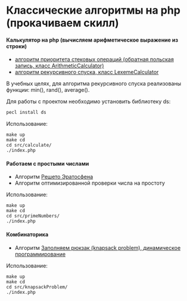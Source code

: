 # Классические алгоритмы на php (прокачиваем скилл)

#### Калькулятор на php (вычисляем арифметическое выражение из строки)

* [алгоритм приоритета стековых операций (обратная польская запись, класс ArithmeticCalculator)](https://ru.wikipedia.org/wiki/%D0%9E%D0%B1%D1%80%D0%B0%D1%82%D0%BD%D0%B0%D1%8F_%D0%BF%D0%BE%D0%BB%D1%8C%D1%81%D0%BA%D0%B0%D1%8F_%D0%B7%D0%B0%D0%BF%D0%B8%D1%81%D1%8C)
* [алгоритм рекурсивного спуска, класс LexemeCalculator](https://ru.wikipedia.org/wiki/%D0%9C%D0%B5%D1%82%D0%BE%D0%B4_%D1%80%D0%B5%D0%BA%D1%83%D1%80%D1%81%D0%B8%D0%B2%D0%BD%D0%BE%D0%B3%D0%BE_%D1%81%D0%BF%D1%83%D1%81%D0%BA%D0%B0)

В учебных целях, для алгоритма рекурсивного спуска реализованы функции: min(), rand(), average().

Для работы с проектом необходимо установить библиотеку ds:
```php
pecl install ds
```

Использование:
```
make up
make cd
cd src/calculate/
./index.php
```

#### Работаем с простыми числами

* Алгоритм [Решето Эратосфена](https://ru.wikipedia.org/wiki/%D0%A0%D0%B5%D1%88%D0%B5%D1%82%D0%BE_%D0%AD%D1%80%D0%B0%D1%82%D0%BE%D1%81%D1%84%D0%B5%D0%BD%D0%B0)
* Алгоритм оптимизированной проверки числа на простоту

Использование:
```
make up
make cd
cd src/primeNumbers/
./index.php
```

#### Комбинаторика

* Алгоритм [Заполняем рюкзак (knapsack problem), динамическое программирование](https://neerc.ifmo.ru/wiki/index.php?title=%D0%97%D0%B0%D0%B4%D0%B0%D1%87%D0%B0_%D0%BE_%D1%80%D1%8E%D0%BA%D0%B7%D0%B0%D0%BA%D0%B5)

Использование:
```
make up
make cd
cd src/knapsackProblem/
./index.php
```